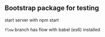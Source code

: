 ## Bootstrap package for testing

start server with npm start

```flow``` branch has flow with babel (es6) installed
